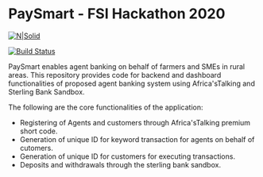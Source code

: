 # PaySmart - FSI Hackathon 2020

[![N|Solid](https://cldup.com/dTxpPi9lDf.thumb.png)](https://proximateagro.com.ng)

[![Build Status](https://travis-ci.org/joemccann/dillinger.svg?branch=master)](https://travis-ci.org/joemccann/dillinger)

PaySmart enables agent banking on behalf of farmers and SMEs in rural areas.
This repository provides code for backend and dashboard functionalities of proposed agent banking system using Africa'sTalking and Sterling Bank Sandbox.

The following are the core functionalities of the application:

  - Registering of Agents and customers through Africa'sTalking premium short code.
  - Generation of unique ID for keyword transaction for agents on behalf of cutomers.
  - Generation of unique ID for customers for executing transactions.
  - Deposits and withdrawals through the sterling bank sandbox.
